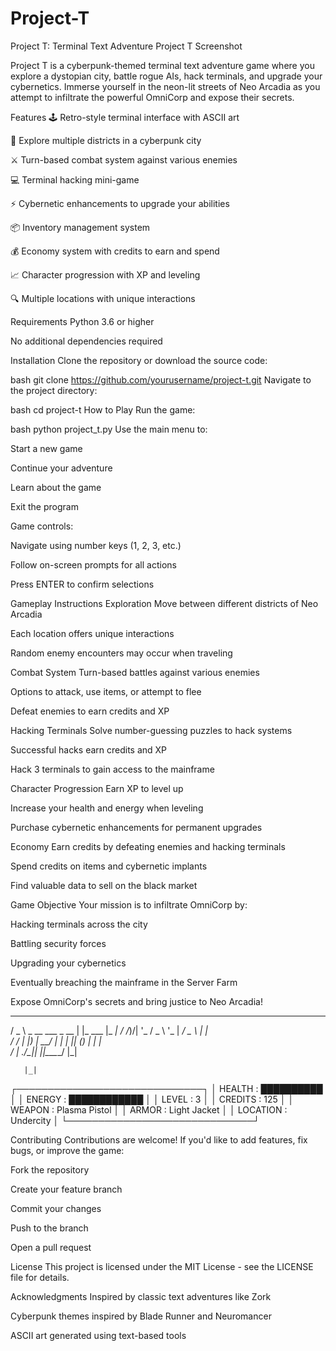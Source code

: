 # Project-T

Project T: Terminal Text Adventure
Project T Screenshot

Project T is a cyberpunk-themed terminal text adventure game where you explore a dystopian city, battle rogue AIs, hack terminals, and upgrade your cybernetics. Immerse yourself in the neon-lit streets of Neo Arcadia as you attempt to infiltrate the powerful OmniCorp and expose their secrets.

Features
🕹️ Retro-style terminal interface with ASCII art

🌆 Explore multiple districts in a cyberpunk city

⚔️ Turn-based combat system against various enemies

💻 Terminal hacking mini-game

⚡ Cybernetic enhancements to upgrade your abilities

📦 Inventory management system

💰 Economy system with credits to earn and spend

📈 Character progression with XP and leveling

🔍 Multiple locations with unique interactions

Requirements
Python 3.6 or higher

No additional dependencies required

Installation
Clone the repository or download the source code:

bash
git clone https://github.com/yourusername/project-t.git
Navigate to the project directory:

bash
cd project-t
How to Play
Run the game:

bash
python project_t.py
Use the main menu to:

Start a new game

Continue your adventure

Learn about the game

Exit the program

Game controls:

Navigate using number keys (1, 2, 3, etc.)

Follow on-screen prompts for all actions

Press ENTER to confirm selections

Gameplay Instructions
Exploration
Move between different districts of Neo Arcadia

Each location offers unique interactions

Random enemy encounters may occur when traveling

Combat System
Turn-based battles against various enemies

Options to attack, use items, or attempt to flee

Defeat enemies to earn credits and XP

Hacking Terminals
Solve number-guessing puzzles to hack systems

Successful hacks earn credits and XP

Hack 3 terminals to gain access to the mainframe

Character Progression
Earn XP to level up

Increase your health and energy when leveling

Purchase cybernetic enhancements for permanent upgrades

Economy
Earn credits by defeating enemies and hacking terminals

Spend credits on items and cybernetic implants

Find valuable data to sell on the black market

Game Objective
Your mission is to infiltrate OmniCorp by:

Hacking terminals across the city

Battling security forces

Upgrading your cybernetics

Eventually breaching the mainframe in the Server Farm

Expose OmniCorp's secrets and bring justice to Neo Arcadia!


   ___                  _        _____ 
  / _ \ _ __  ___ _ __ | |_ ___ |_   _|
 / /_)/| '_ \/ _ \ '_ \| __/ _ \  | |  
/ ___/ | |_) | __/ | | | || (_) | | |  
\/     | .__/\___|_| |_|\__\___/  |_|  

       |_|                             
┌──────────────────────────────┐
│ HEALTH     : ██████████      │
│ ENERGY     : ████████████    │
│ LEVEL      : 3               │
│ CREDITS    : 125             │
│ WEAPON     : Plasma Pistol   │
│ ARMOR      : Light Jacket    │
│ LOCATION   : Undercity       │
└──────────────────────────────┘


Contributing
Contributions are welcome! If you'd like to add features, fix bugs, or improve the game:

Fork the repository

Create your feature branch

Commit your changes

Push to the branch

Open a pull request

License
This project is licensed under the MIT License - see the LICENSE file for details.

Acknowledgments
Inspired by classic text adventures like Zork

Cyberpunk themes inspired by Blade Runner and Neuromancer

ASCII art generated using text-based tools

